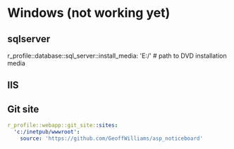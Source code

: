 # Windows (not working yet)

## sqlserver
r_profile::database::sql_server::install_media: 'E:/' # path to DVD installation media

## IIS


## Git site

```yaml
r_profile::webapp::git_site::sites:
  'c:/inetpub/wwwroot':
    source: 'https://github.com/GeoffWilliams/asp_noticeboard'
```
